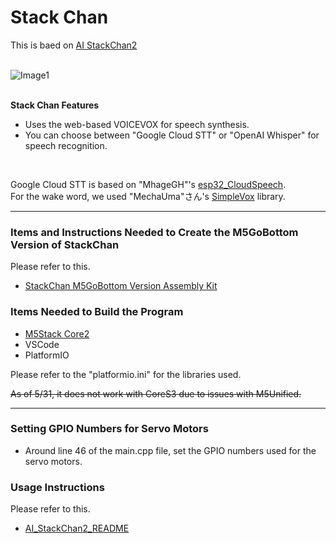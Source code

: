 # Stack Chan
This is baed on [AI StackChan2](https://github.com/robo8080/AI_StackChan2)
<br><br>

![Image1](images/image1.png)<br><br>

**Stack Chan Features**

* Uses the web-based VOICEVOX for speech synthesis.
* You can choose between "Google Cloud STT" or "OpenAI Whisper" for speech recognition.
<br>

Google Cloud STT is based on "MhageGH"'s [esp32_CloudSpeech](https://github.com/MhageGH/esp32_CloudSpeech/ "Title").<br>
For the wake word, we used "MechaUma"さん's [SimpleVox](https://github.com/MechaUma/SimpleVox/ "Title") library.

---

### Items and Instructions Needed to Create the M5GoBottom Version of StackChan ###
Please refer to this.<br>
* [StackChan M5GoBottom Version Assembly Kit](https://raspberrypi.mongonta.com/about-products-stackchan-m5gobottom-version/ "Title")<br>

### Items Needed to Build the Program ###
* [M5Stack Core2](http://www.m5stack.com/ "Title")<br>
* VSCode<br>
* PlatformIO<br>

Please refer to the "platformio.ini" for the libraries used.<br>

~~As of 5/31, it does not work with CoreS3 due to issues with M5Unified.~~<br>

---

### Setting GPIO Numbers for Servo Motors ###
* Around line 46 of the main.cpp file, set the GPIO numbers used for the servo motors.

### Usage Instructions ###

Please refer to this.<br>

* [AI_StackChan2_README](https://github.com/robo8080/AI_StackChan2_README/ "Title")<br>
<br>
<br>
<br>
